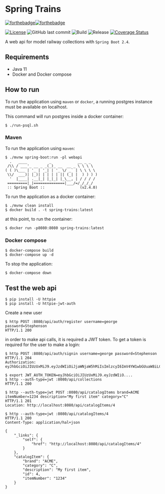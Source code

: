# Spring Trains

[![forthebadge](https://forthebadge.com/images/badges/made-with-java.svg)](https://forthebadge.com)[![forthebadge](https://forthebadge.com/images/badges/powered-by-coffee.svg)](https://forthebadge.com)

[![License](https://img.shields.io/badge/License-Apache%202.0-blue.svg)](https://opensource.org/licenses/Apache-2.0)
![GitHub last commit](https://img.shields.io/github/last-commit/CarloMicieli/spring-trains)
![Build](https://github.com/CarloMicieli/spring-trains/workflows/Build/badge.svg)
![Release](https://github.com/CarloMicieli/spring-trains/workflows/Release/badge.svg)
[![Coverage Status](https://coveralls.io/repos/github/CarloMicieli/spring-trains/badge.svg?branch=main)](https://coveralls.io/github/CarloMicieli/spring-trains?branch=main)

A web api for model railway collections with `Spring Boot 2.4`.

## Requirements

- Java 11
- Docker and Docker compose

## How to run

To run the application using `maven` or `docker`, a running postgres instance must be available on localhost.

This command will run postgres inside a docker container:

```
$ ./run-psql.sh
```

### Maven

To run the application using `maven`:

```
$ ./mvnw spring-boot:run -pl webapi
  .   ____          _            __ _ _
 /\\ / ___'_ __ _ _(_)_ __  __ _ \ \ \ \
( ( )\___ | '_ | '_| | '_ \/ _` | \ \ \ \
 \\/  ___)| |_)| | | | | || (_| |  ) ) ) )
  '  |____| .__|_| |_|_| |_\__, | / / / /
 =========|_|==============|___/=/_/_/_/
 :: Spring Boot ::                (v2.4.0)
```

To run the application as a docker container:

```
$ ./mvnw clean install
$ docker build . -t spring-trains:latest
```

at this point, to run the container:

```
$ docker run -p8080:8080 spring-trains:latest
```

### Docker compose

```
$ docker-compose build
$ docker-compose up -d
```

To stop the application:

```
$ docker-compose down
```

## Test the web api

```
$ pip install -U httpie
$ pip install -U httpie-jwt-auth
```

Create a new user

```
$ http POST :8080/api/auth/register username=george password=Stephenson
HTTP/1.1 200 
```

in order to make api calls, it is required a JWT token. To get a token is required for the user to make a login:

```
$ http POST :8080/api/auth/signin username=george password=Stephenson
HTTP/1.1 204 
Authorization: eyJhbGciOiJIUzUxMiJ9.eyJzdWIiOiJjaWNjaW5hMiIsImlzcyI6ImV4YW1wbGUuaW8iLCJpYXQiOjE2MDU0Mjk3OTAsImV4cCI6MTYwNjAzNDU5MH0.PI40WTav4GwKvGYRdXujZh00NKk40CCQkXXrZY4Q4txrYv279edEwuIE9gc3vZPI00dl9_5hy3L_cMRXhZlZbQ
```

```
$ export JWT_AUTH_TOKEN=eyJhbGciOiJIUzUxMiJ9.eyJzdWIiO....
$ http --auth-type=jwt :8080/api/collections
HTTP/1.1 200 
```

```
$ http --auth-type=jwt POST :8080/api/catalogItems brand=ACME itemNumber=1234 description="My first item" category="C"
HTTP/1.1 201 
Location: http://localhost:8080/api/catalogItems/4
```

```
$ http --auth-type=jwt :8080/api/catalogItems/4
HTTP/1.1 200 
Content-Type: application/hal+json

{
    "_links": {
        "self": {
            "href": "http://localhost:8080/api/catalogItems/4"
        }
    },
    "catalogItem": {
        "brand": "ACME",
        "category": "C",
        "description": "My first item",
        "id": 4,
        "itemNumber": "1234"
    }
}
 
```
